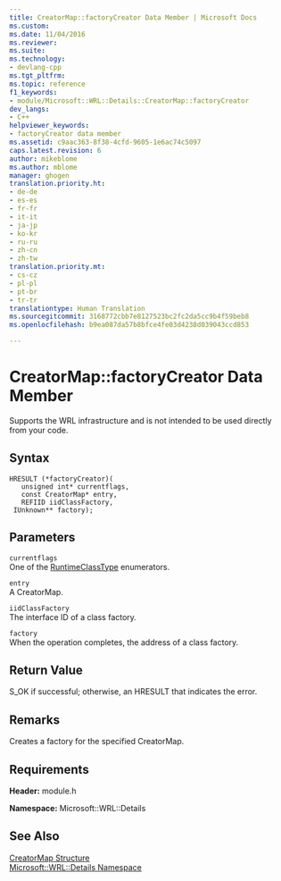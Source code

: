 ```yaml
---
title: CreatorMap::factoryCreator Data Member | Microsoft Docs
ms.custom: 
ms.date: 11/04/2016
ms.reviewer: 
ms.suite: 
ms.technology:
- devlang-cpp
ms.tgt_pltfrm: 
ms.topic: reference
f1_keywords:
- module/Microsoft::WRL::Details::CreatorMap::factoryCreator
dev_langs:
- C++
helpviewer_keywords:
- factoryCreator data member
ms.assetid: c9aac363-8f38-4cfd-9605-1e6ac74c5097
caps.latest.revision: 6
author: mikeblome
ms.author: mblome
manager: ghogen
translation.priority.ht:
- de-de
- es-es
- fr-fr
- it-it
- ja-jp
- ko-kr
- ru-ru
- zh-cn
- zh-tw
translation.priority.mt:
- cs-cz
- pl-pl
- pt-br
- tr-tr
translationtype: Human Translation
ms.sourcegitcommit: 3168772cbb7e8127523bc2fc2da5cc9b4f59beb8
ms.openlocfilehash: b9ea087da57b8bfce4fe03d4238d039043ccd853

---
```

# CreatorMap::factoryCreator Data Member
Supports the WRL infrastructure and is not intended to be used directly from your code.  
  
## Syntax  
  
```  
HRESULT (*factoryCreator)(  
   unsigned int* currentflags,  
   const CreatorMap* entry,  
   REFIID iidClassFactory,  
 IUnknown** factory);  
```  
  
## Parameters  
 `currentflags`  
 One of the [RuntimeClassType](../windows/runtimeclasstype-enumeration.md) enumerators.  
  
 `entry`  
 A CreatorMap.  
  
 `iidClassFactory`  
 The interface ID of a class factory.  
  
 `factory`  
 When the operation completes, the address of a class factory.  
  
## Return Value  
 S_OK if successful; otherwise, an HRESULT that indicates the error.  
  
## Remarks  
 Creates a factory for the specified CreatorMap.  
  
## Requirements  
 **Header:** module.h  
  
 **Namespace:** Microsoft::WRL::Details  
  
## See Also  
 [CreatorMap Structure](../windows/creatormap-structure.md)   
 [Microsoft::WRL::Details Namespace](../windows/microsoft-wrl-details-namespace.md)


<!--HONumber=Jan17_HO1-->


